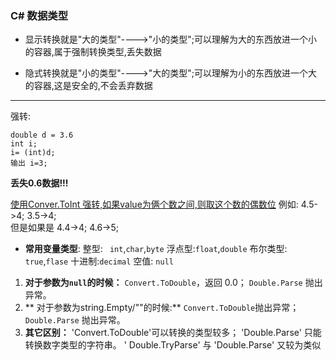 ### C# 数据类型
* 显示转换就是"大的类型"---->"小的类型";可以理解为大的东西放进一个小的容器,属于强制转换类型,丢失数据

* 隐式转换就是"小的类型"---->"大的类型";可以理解为小的东西放进一个大的容器,这是安全的,不会丢弃数据

---
强转: 
```
double d = 3.6       
int i;     
i= (int)d;       
输出 i=3; 
```
**丢失0.6数据!!!**

<u>使用Conver.ToInt 强转,如果value为俩个数之间,则取这个数的偶数位</u>
例如:        4.5->4;  3.5->4;   
但是如果是 4.4->4;  4.6->5;

* **常用变量类型**: 整型: ` int`,`char`,`byte`
                        浮点型:`float`,`double`
                        布尔类型: `true`,`flase`
                        十进制:`decimal`
                        空值: `null`



1. **对于参数为`null`的时候：**
 `Convert.ToDouble`，返回 0.0；
 `Double.Parse` 抛出异常。
2. ** 对于参数为string.Empty/""的时候:**
 `Convert.ToDouble`抛出异常；
 `Double.Parse` 抛出异常。
3. **其它区别：**
 'Convert.ToDouble'可以转换的类型较多；
 'Double.Parse' 只能转换数字类型的字符串。
' Double.TryParse' 与 'Double.Parse' 又较为类似